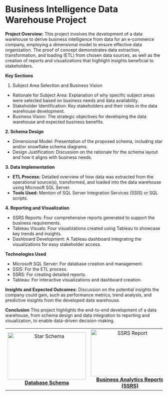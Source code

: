 # Business Intelligence Data Warehouse Project

**Project Overview:**
This project involves the development of a data warehouse to derive business intelligence from data for an e-commerce company, employing a dimensional model to ensure effective data organization. The proof of concept demonstrates data extraction, transformation, and loading (ETL) from chosen data sources, as well as the creation of reports and visualizations that highlight insights beneficial to stakeholders.


**Key Sections**
1. Subject Area Selection and Business Vision
- Rationale for Subject Area: Explanation of why specific subject areas were selected based on business needs and data availability.
- Stakeholder Identification: Key stakeholders and their roles in the data warehouse development.
- Business Vision: The strategic objectives for developing the data warehouse and expected business benefits.
  
**2. Schema Design**
- Dimensional Model: Presentation of the proposed schema, including star and/or snowflake schema diagrams.
- Design Justification: Discussion on the rationale for the schema layout and how it aligns with business needs.

**3. Data Implementation**
- **ETL Process:** Detailed overview of how data was extracted from the operational source(s), transformed, and loaded into the data warehouse using Microsoft SQL Server.
- **Tools Used:** Mention of SQL Server Integration Services (SSIS) or SQL scripts.

**4. Reporting and Visualization**
- SSRS Reports: Four comprehensive reports generated to support the business requirements.
- Tableau Visuals: Four visualizations created using Tableau to showcase key trends and insights.
- Dashboard Development: A Tableau dashboard integrating the visualizations for easy stakeholder access.

**Technologies Used**
- Microsoft SQL Server: For database creation and management.
- SSIS: For the ETL process.
- SSRS: For creating detailed reports.
- Tableau: For interactive visualizations and dashboard creation.

**Insights and Expected Outcomes:**
Discussion on the potential insights the company could gain, such as performance metrics, trend analysis, and predictive insights from the developed data warehouse.

**Conclusion**
This project highlights the end-to-end development of a data warehouse, from schema design and data integration to reporting and visualization, to enable data-driven decision-making.

<table>
  <tr>
    <td align="center">
      <a href="./DatabaseSchema/index.html">
        <img src="../../asset/DataBase_Schema.png" width="250" height="150" alt="Star Schema"/><br/>
        <b>Database Schema</b>
      </a>
    </td>
    <td align="center">
      <a href="./BusinessReports/index.html">
        <img src="../../asset/Business_Reports.png" width="250" height="150" alt="SSRS Report"/><br/>
        <b>Business Analytics Reports (SSRS)</b>
      </a>
    </td>
    <td align="center">
      <a href="./BusinessDashboard/index.html">
        <img src="../../asset/dashboard.png" width="250" height="150" alt="Dashboard"/><br/>
        <b>Business Analytics Visuals and Dashboard</b>
      </a>
    </td>
  </tr>
</table>
